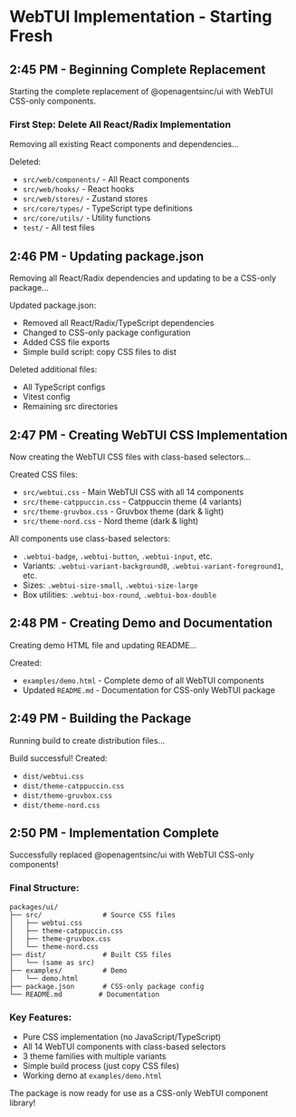 # WebTUI Implementation - Starting Fresh

## 2:45 PM - Beginning Complete Replacement

Starting the complete replacement of @openagentsinc/ui with WebTUI CSS-only components.

### First Step: Delete All React/Radix Implementation

Removing all existing React components and dependencies...

Deleted:
- `src/web/components/` - All React components
- `src/web/hooks/` - React hooks
- `src/web/stores/` - Zustand stores
- `src/core/types/` - TypeScript type definitions
- `src/core/utils/` - Utility functions
- `test/` - All test files

## 2:46 PM - Updating package.json

Removing all React/Radix dependencies and updating to be a CSS-only package...

Updated package.json:
- Removed all React/Radix/TypeScript dependencies
- Changed to CSS-only package configuration
- Added CSS file exports
- Simple build script: copy CSS files to dist

Deleted additional files:
- All TypeScript configs
- Vitest config
- Remaining src directories

## 2:47 PM - Creating WebTUI CSS Implementation

Now creating the WebTUI CSS files with class-based selectors...

Created CSS files:
- `src/webtui.css` - Main WebTUI CSS with all 14 components
- `src/theme-catppuccin.css` - Catppuccin theme (4 variants)
- `src/theme-gruvbox.css` - Gruvbox theme (dark & light)
- `src/theme-nord.css` - Nord theme (dark & light)

All components use class-based selectors:
- `.webtui-badge`, `.webtui-button`, `.webtui-input`, etc.
- Variants: `.webtui-variant-background0`, `.webtui-variant-foreground1`, etc.
- Sizes: `.webtui-size-small`, `.webtui-size-large`
- Box utilities: `.webtui-box-round`, `.webtui-box-double`

## 2:48 PM - Creating Demo and Documentation

Creating demo HTML file and updating README...

Created:
- `examples/demo.html` - Complete demo of all WebTUI components
- Updated `README.md` - Documentation for CSS-only WebTUI package

## 2:49 PM - Building the Package

Running build to create distribution files...

Build successful! Created:
- `dist/webtui.css`
- `dist/theme-catppuccin.css`
- `dist/theme-gruvbox.css`
- `dist/theme-nord.css`

## 2:50 PM - Implementation Complete

Successfully replaced @openagentsinc/ui with WebTUI CSS-only components!

### Final Structure:
```
packages/ui/
├── src/               # Source CSS files
│   ├── webtui.css
│   ├── theme-catppuccin.css
│   ├── theme-gruvbox.css
│   └── theme-nord.css
├── dist/              # Built CSS files
│   └── (same as src)
├── examples/          # Demo
│   └── demo.html
├── package.json       # CSS-only package config
└── README.md         # Documentation
```

### Key Features:
- Pure CSS implementation (no JavaScript/TypeScript)
- All 14 WebTUI components with class-based selectors
- 3 theme families with multiple variants
- Simple build process (just copy CSS files)
- Working demo at `examples/demo.html`

The package is now ready for use as a CSS-only WebTUI component library!